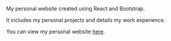 My personal website created using React and Bootstrap.

It includes my personal projects and details my work experience.

You can view my personal website [here](https://kevindang12.github.io/kevin-website).
